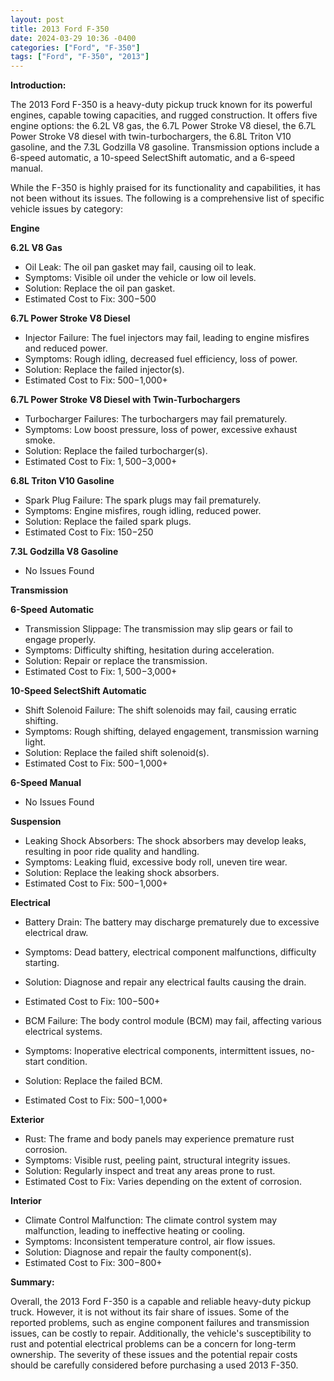 ```yaml
---
layout: post
title: 2013 Ford F-350
date: 2024-03-29 10:36 -0400
categories: ["Ford", "F-350"]
tags: ["Ford", "F-350", "2013"]
---
```

**Introduction:**

The 2013 Ford F-350 is a heavy-duty pickup truck known for its powerful engines, capable towing capacities, and rugged construction. It offers five engine options: the 6.2L V8 gas, the 6.7L Power Stroke V8 diesel, the 6.7L Power Stroke V8 diesel with twin-turbochargers, the 6.8L Triton V10 gasoline, and the 7.3L Godzilla V8 gasoline. Transmission options include a 6-speed automatic, a 10-speed SelectShift automatic, and a 6-speed manual.

While the F-350 is highly praised for its functionality and capabilities, it has not been without its issues. The following is a comprehensive list of specific vehicle issues by category:

**Engine**

**6.2L V8 Gas**
- Oil Leak: The oil pan gasket may fail, causing oil to leak.
- Symptoms: Visible oil under the vehicle or low oil levels.
- Solution: Replace the oil pan gasket.
- Estimated Cost to Fix: $300-$500

**6.7L Power Stroke V8 Diesel**
- Injector Failure: The fuel injectors may fail, leading to engine misfires and reduced power.
- Symptoms: Rough idling, decreased fuel efficiency, loss of power.
- Solution: Replace the failed injector(s).
- Estimated Cost to Fix: $500-$1,000+

**6.7L Power Stroke V8 Diesel with Twin-Turbochargers**
- Turbocharger Failures: The turbochargers may fail prematurely.
- Symptoms: Low boost pressure, loss of power, excessive exhaust smoke.
- Solution: Replace the failed turbocharger(s).
- Estimated Cost to Fix: $1,500-$3,000+

**6.8L Triton V10 Gasoline**
- Spark Plug Failure: The spark plugs may fail prematurely.
- Symptoms: Engine misfires, rough idling, reduced power.
- Solution: Replace the failed spark plugs.
- Estimated Cost to Fix: $150-$250

**7.3L Godzilla V8 Gasoline**
- No Issues Found

**Transmission**

**6-Speed Automatic**
- Transmission Slippage: The transmission may slip gears or fail to engage properly.
- Symptoms: Difficulty shifting, hesitation during acceleration.
- Solution: Repair or replace the transmission.
- Estimated Cost to Fix: $1,500-$3,000+

**10-Speed SelectShift Automatic**
- Shift Solenoid Failure: The shift solenoids may fail, causing erratic shifting.
- Symptoms: Rough shifting, delayed engagement, transmission warning light.
- Solution: Replace the failed shift solenoid(s).
- Estimated Cost to Fix: $500-$1,000+

**6-Speed Manual**
- No Issues Found

**Suspension**

- Leaking Shock Absorbers: The shock absorbers may develop leaks, resulting in poor ride quality and handling.
- Symptoms: Leaking fluid, excessive body roll, uneven tire wear.
- Solution: Replace the leaking shock absorbers.
- Estimated Cost to Fix: $500-$1,000+

**Electrical**

- Battery Drain: The battery may discharge prematurely due to excessive electrical draw.
- Symptoms: Dead battery, electrical component malfunctions, difficulty starting.
- Solution: Diagnose and repair any electrical faults causing the drain.
- Estimated Cost to Fix: $100-$500+

- BCM Failure: The body control module (BCM) may fail, affecting various electrical systems.
- Symptoms: Inoperative electrical components, intermittent issues, no-start condition.
- Solution: Replace the failed BCM.
- Estimated Cost to Fix: $500-$1,000+

**Exterior**

- Rust: The frame and body panels may experience premature rust corrosion.
- Symptoms: Visible rust, peeling paint, structural integrity issues.
- Solution: Regularly inspect and treat any areas prone to rust.
- Estimated Cost to Fix: Varies depending on the extent of corrosion.

**Interior**

- Climate Control Malfunction: The climate control system may malfunction, leading to ineffective heating or cooling.
- Symptoms: Inconsistent temperature control, air flow issues.
- Solution: Diagnose and repair the faulty component(s).
- Estimated Cost to Fix: $300-$800+

**Summary:**

Overall, the 2013 Ford F-350 is a capable and reliable heavy-duty pickup truck. However, it is not without its fair share of issues. Some of the reported problems, such as engine component failures and transmission issues, can be costly to repair. Additionally, the vehicle's susceptibility to rust and potential electrical problems can be a concern for long-term ownership. The severity of these issues and the potential repair costs should be carefully considered before purchasing a used 2013 F-350.
